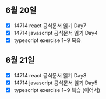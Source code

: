 ## 6월 20일

- [x] 14714 react 공식문서 읽기 Day7
- [x] 14714 javascript 공식문서 읽기 Day4
- [x] typescript exercise 1~9 복습  

## 6월 21일

- [x] 14714 react 공식문서 읽기 Day8
- [x] 14714 javascript 공식문서 읽기 Day5
- [x] typescript exercise 1~9 복습 (이어서)
